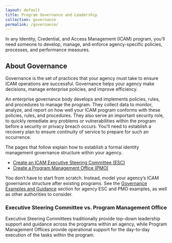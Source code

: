 ```yaml
---
layout: default
title: Program Governance and Leadership
collection: governance
permalink: /governance/
---
```


In any Identity, Credential, and Access Management (ICAM) program, you’ll need someone to develop, manage, and enforce agency-specific policies, processes, and performance measures.

## About Governance

Governance is the set of practices that your agency must take to ensure ICAM operations are successful. Governance helps your agency make decisions, manage enterprise policies, and improve efficiency.

An enterprise governance body develops and implements policies, rules, and procedures to manage the program. They collect data to monitor, analyze, and report on how well your ICAM program conforms with these policies, rules, and procedures. They also serve an important security role, to quickly remediate any problems or vulnerabilities within the program before a security or privacy breach occurs. You’ll need to establish a recovery plan to ensure continuity of service to prepare for such an occurrence.

The pages that follow explain how to establish a formal identity management governance structure within your agency.

- [Create an ICAM Executive Steering Committee (ESC)]({{site.baseurl}}/governance/esc/)
- [Create a Program Management Office (PMO)]({{site.baseurl}}/governance/pmo/)

You don’t have to start from scratch. Instead, model your agency’s ICAM governance structure after existing programs. See the [Governance Examples and Guidance]({{site.baseurl}}/governance/examples/) section for agency ESC and PMO examples, as well as other authorities to consider.

### Executive Steering Committee vs. Program Management Office

Executive Steering Committees traditionally provide top-down leadership support and guidance across the programs within an agency, while Program Management Offices provide operational support for the day-to-day execution of the tasks within the program.
